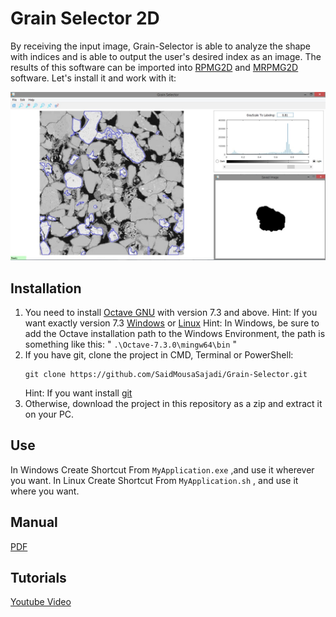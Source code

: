 # Grain Selector 2D
By receiving the input image, Grain-Selector is able to analyze the shape with indices and is able to output the user's desired index as an image. The results of this software can be imported into [RPMG2D](https://github.com/SaidMousaSajadi/RPMG2D) and [MRPMG2D](https://github.com/SaidMousaSajadi/MRPMG2D) software.
Let's install it and work with it:

<p align="center">
  <img src="https://github.com/SaidMousaSajadi/Grain-Selector/blob/master/A%20Sample.png" width="800">
</p>


## Installation
1. You need to install [Octave GNU](https://octave.org/download) with version 7.3 and above.
	Hint: If you want exactly version 7.3 [Windows](https://ftp.gnu.org/gnu/octave/windows/) or [Linux](https://ftp.gnu.org/gnu/octave/)
	Hint: In Windows, be sure to add the Octave installation path to the Windows Environment, the path is something like this:
		" `.\Octave-7.3.0\mingw64\bin` "
2. If you have git, clone the project in CMD, Terminal or PowerShell:
	```
	git clone https://github.com/SaidMousaSajadi/Grain-Selector.git
	```
	Hint: If you want install [git](https://git-scm.com/downloads)
3. Otherwise, download the project in this repository as a zip and extract it on your PC.

## Use
In Windows
Create Shortcut From `MyApplication.exe` ,and use it wherever you want.
In Linux
Create Shortcut From `MyApplication.sh` , and use it where you want.

## Manual
[PDF](https://github.com/SaidMousaSajadi/Grain-Selector/blob/master/GrainSelector/Manual.pdf)

## Tutorials
[Youtube Video](https://www.youtube.com/watch?v=ijVbrcyl3nM)
